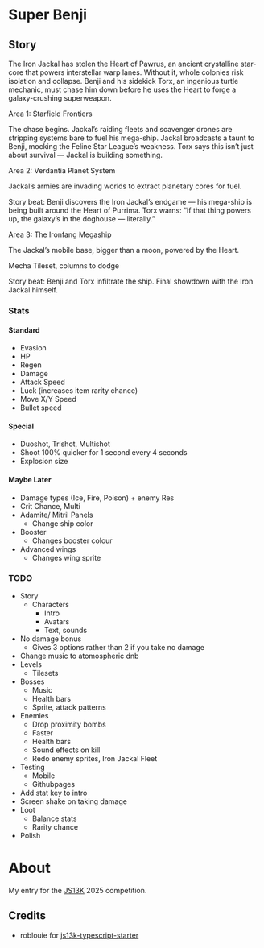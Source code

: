 # Super Benji

## Story

The Iron Jackal has stolen the Heart of Pawrus, an ancient crystalline star-core that powers interstellar warp lanes. Without it, whole colonies risk isolation and collapse.
Benji and his sidekick Torx, an ingenious turtle mechanic, must chase him down before he uses the Heart to forge a galaxy-crushing superweapon.

Area 1: Starfield Frontiers

The chase begins. Jackal’s raiding fleets and scavenger drones are stripping systems bare to fuel his mega-ship. Jackal broadcasts a taunt to Benji, mocking the Feline Star League’s weakness. Torx says this isn’t just about survival — Jackal is building something.

Area 2: Verdantia Planet System

Jackal’s armies are invading worlds to extract planetary cores for fuel.

Story beat: Benji discovers the Iron Jackal’s endgame — his mega-ship is being built around the Heart of Purrima. Torx warns: “If that thing powers up, the galaxy’s in the doghouse — literally.”

Area 3: The Ironfang Megaship

The Jackal’s mobile base, bigger than a moon, powered by the Heart.

Mecha Tileset, columns to dodge

Story beat: Benji and Torx infiltrate the ship. Final showdown with the Iron Jackal himself.

### Stats

#### Standard

- Evasion
- HP
- Regen
- Damage
- Attack Speed
- Luck (increases item rarity chance)
- Move X/Y Speed
- Bullet speed

#### Special

- Duoshot, Trishot, Multishot
- Shoot 100% quicker for 1 second every 4 seconds
- Explosion size

#### Maybe Later

- Damage types (Ice, Fire, Poison) + enemy Res
- Crit Chance, Multi
- Adamite/ Mitril Panels
  - Change ship color
- Booster
  - Changes booster colour
- Advanced wings
  - Changes wing sprite

### TODO

- Story
  - Characters
    - Intro
    - Avatars
    - Text, sounds
- No damage bonus
  - Gives 3 options rather than 2 if you take no damage
- Change music to atomospheric dnb
- Levels
  - Tilesets
- Bosses
  - Music
  - Health bars
  - Sprite, attack patterns
- Enemies
  - Drop proximity bombs
  - Faster
  - Health bars
  - Sound effects on kill
  - Redo enemy sprites, Iron Jackal Fleet
- Testing
  - Mobile
  - Githubpages
- Add stat key to intro
- Screen shake on taking damage
- Loot
  - Balance stats
  - Rarity chance
- Polish

# About

My entry for the [JS13K](https://js13kgames.com/) 2025 competition.

## Credits

- roblouie for [js13k-typescript-starter](https://github.com/roblouie/js13k-typescript-starter)
